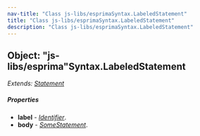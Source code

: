 ```yaml
---
nav-title: "Class js-libs/esprimaSyntax.LabeledStatement"
title: "Class js-libs/esprimaSyntax.LabeledStatement"
description: "Class js-libs/esprimaSyntax.LabeledStatement"
---
```

## Object: "js-libs/esprima"Syntax.LabeledStatement  
_Extends:_ [_Statement_](../../../js-libs/esprima/Syntax/Statement.md)

##### Properties
 - **label** - [_Identifier_](../../../js-libs/esprima/Syntax/Identifier.md).
 - **body** - [_SomeStatement_](../../../js-libs/esprima/Syntax/SomeStatement.md).